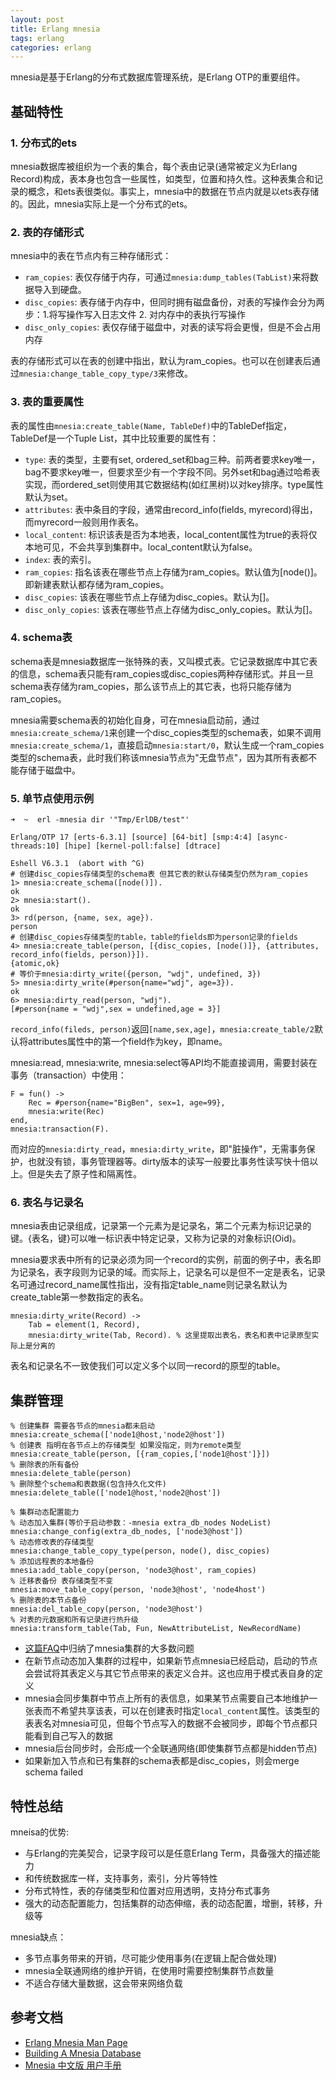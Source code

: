 ```yaml
---
layout: post
title: Erlang mnesia
tags: erlang
categories: erlang
---
```


mnesia是基于Erlang的分布式数据库管理系统，是Erlang OTP的重要组件。

## 基础特性

### 1. 分布式的ets

mnesia数据库被组织为一个表的集合，每个表由记录(通常被定义为Erlang Record)构成，表本身也包含一些属性，如类型，位置和持久性。这种表集合和记录的概念，和ets表很类似。事实上，mnesia中的数据在节点内就是以ets表存储的。因此，mnesia实际上是一个分布式的ets。

<!--more-->

### 2. 表的存储形式

mnesia中的表在节点内有三种存储形式：

* `ram_copies`: 表仅存储于内存，可通过`mnesia:dump_tables(TabList)`来将数据导入到硬盘。
* `disc_copies`: 表存储于内存中，但同时拥有磁盘备份，对表的写操作会分为两步：1.将写操作写入日志文件 2. 对内存中的表执行写操作
* `disc_only_copies`: 表仅存储于磁盘中，对表的读写将会更慢，但是不会占用内存

表的存储形式可以在表的创建中指出，默认为ram_copies。也可以在创建表后通过`mnesia:change_table_copy_type/3`来修改。

### 3. 表的重要属性

表的属性由`mnesia:create_table(Name, TableDef)`中的TableDef指定，TableDef是一个Tuple List，其中比较重要的属性有：

* `type`: 表的类型，主要有set, ordered\_set和bag三种。前两者要求key唯一，bag不要求key唯一，但要求至少有一个字段不同。另外set和bag通过哈希表实现，而ordered\_set则使用其它数据结构(如红黑树)以对key排序。type属性默认为set。
* `attributes`: 表中条目的字段，通常由record\_info(fields, myrecord)得出，而myrecord一般则用作表名。
* `local_content`: 标识该表是否为本地表，local\_content属性为true的表将仅本地可见，不会共享到集群中。local\_content默认为false。
* `index`: 表的索引。
* `ram_copies`: 指名该表在哪些节点上存储为ram\_copies。默认值为[node()]。即新建表默认都存储为ram\_copies。
* `disc_copies`: 该表在哪些节点上存储为disc\_copies。默认为[]。
* `disc_only_copies`: 该表在哪些节点上存储为disc\_only\_copies。默认为[]。

### 4. schema表

schema表是mnesia数据库一张特殊的表，又叫模式表。它记录数据库中其它表的信息，schema表只能有ram\_copies或disc\_copies两种存储形式。并且一旦schema表存储为ram\_copies，那么该节点上的其它表，也将只能存储为ram\_copies。

mnesia需要schema表的初始化自身，可在mnesia启动前，通过`mnesia:create_schema/1`来创建一个disc\_copies类型的schema表，如果不调用`mnesia:create_schema/1`，直接启动`mnesia:start/0`，默认生成一个ram\_copies类型的schema表，此时我们称该mnesia节点为"无盘节点"，因为其所有表都不能存储于磁盘中。
	
### 5. 单节点使用示例

	➜  ~  erl -mnesia dir '"Tmp/ErlDB/test"'

	Erlang/OTP 17 [erts-6.3.1] [source] [64-bit] [smp:4:4] [async-threads:10] [hipe] [kernel-poll:false] [dtrace]

	Eshell V6.3.1  (abort with ^G)
	# 创建disc_copies存储类型的schema表 但其它表的默认存储类型仍然为ram_copies
	1> mnesia:create_schema([node()]).
	ok
	2> mnesia:start().
	ok
	3> rd(person, {name, sex, age}).
	person
	# 创建disc_copies存储类型的table，table的fields即为person记录的fields
	4> mnesia:create_table(person, [{disc_copies, [node()]}, {attributes, record_info(fields, person)}]).
	{atomic,ok}
	# 等价于mnesia:dirty_write({person, "wdj", undefined, 3})
	5> mnesia:dirty_write(#person{name="wdj", age=3}).
	ok
	6> mnesia:dirty_read(person, "wdj").
	[#person{name = "wdj",sex = undefined,age = 3}]

`record_info(fileds, person)`返回`[name,sex,age]`，`mnesia:create_table/2`默认将attributes属性中的第一个field作为key，即name。

mnesia:read, mnesia:write, mnesia:select等API均不能直接调用，需要封装在事务（transaction）中使用：

	F = fun() ->  
    	Rec = #person{name="BigBen", sex=1, age=99},  
    	mnesia:write(Rec)  
	end,  
	mnesia:transaction(F). 

而对应的`mnesia:dirty_read`，`mnesia:dirty_write`，即"脏操作"，无需事务保护，也就没有锁，事务管理器等。dirty版本的读写一般要比事务性读写快十倍以上。但是失去了原子性和隔离性。

### 6. 表名与记录名

mnesia表由记录组成，记录第一个元素为是记录名，第二个元素为标识记录的键。{表名，键}可以唯一标识表中特定记录，又称为记录的对象标识(Oid)。

mnesia要求表中所有的记录必须为同一个record的实例，前面的例子中，表名即为记录名，表字段则为记录的域。而实际上，记录名可以是但不一定是表名，记录名可通过record_name属性指出，没有指定table\_name则记录名默认为create\_table第一参数指定的表名。

	mnesia:dirty_write(Record) ->
		Tab = element(1, Record), 
		mnesia:dirty_write(Tab, Record). % 这里提取出表名，表名和表中记录原型实际上是分离的

表名和记录名不一致使我们可以定义多个以同一record的原型的table。

## 集群管理
	
	% 创建集群 需要各节点的mnesia都未启动
	mnesia:create_schema(['node1@host,'node2@host'])
	% 创建表 指明在各节点上的存储类型 如果没指定，则为remote类型
	mnesia:create_table(person, [{ram_copies,['node1@host']}])
	% 删除表的所有备份
	mnesia:delete_table(person)
	% 删除整个schema和表数据(包含持久化文件)
	mnesia:delete_table(['node1@host,'node2@host'])
	
	% 集群动态配置能力
	% 动态加入集群(等价于启动参数：-mnesia extra_db_nodes NodeList)
	mnesia:change_config(extra_db_nodes, ['node3@host'])
	% 动态修改表的存储类型
	mnesia:change_table_copy_type(person, node(), disc_copies)
	% 添加远程表的本地备份
	mnesia:add_table_copy(person, 'node3@host', ram_copies)
	% 迁移表备份 表存储类型不变
	mnesia:move_table_copy(person, 'node3@host', 'node4host')
	% 删除表的本节点备份
	mnesia:del_table_copy(person, 'node3@host')
	% 对表的元数据和所有记录进行热升级
	mnesia:transform_table(Tab, Fun, NewAttributeList, NewRecordName)

- [这篇FAQ][4]中归纳了mnesia集群的大多数问题
- 在新节点动态加入集群的过程中，如果新节点mnesia已经启动，启动的节点会尝试将其表定义与其它节点带来的表定义合并。这也应用于模式表自身的定义
- mnesia会同步集群中节点上所有的表信息，如果某节点需要自己本地维护一张表而不希望共享该表，可以在创建表时指定`local_content`属性。该类型的表表名对mnesia可见，但每个节点写入的数据不会被同步，即每个节点都只能看到自己写入的数据
- mnesia后台同步时，会形成一个全联通网络(即使集群节点都是hidden节点)
- 如果新加入节点和已有集群的schema表都是disc\_copies，则会merge schema failed

## 特性总结

mneisa的优势:

- 与Erlang的完美契合，记录字段可以是任意Erlang Term，具备强大的描述能力
- 和传统数据库一样，支持事务，索引，分片等特性
- 分布式特性，表的存储类型和位置对应用透明，支持分布式事务
- 强大的动态配置能力，包括集群的动态伸缩，表的动态配置，增删，转移，升级等

mnesia缺点：

- 多节点事务带来的开销，尽可能少使用事务(在逻辑上配合做处理)
- mnesia全联通网络的维护开销，在使用时需要控制集群节点数量
- 不适合存储大量数据，这会带来网络负载

## 参考文档

* [Erlang Mnesia Man Page][1]
* [Building A Mnesia Database][2]
* [Mnesia 中文版 用户手册][3]

[1]: http://www.erlang.org/doc/man/mnesia.html "erlang mnesia"
[2]: http://www.erlang.org/doc/apps/mnesia/Mnesia_chap3.html "building a mnesia database"
[3]: http://www.hitb.com.cn/c/document_library/get_file?p_l_id=10190&folderId=11012&name=DLFE-1103.pdf "mnesia用户手册"
[4]: http://veniceweb.googlecode.com/svn/trunk/public/daily_tech_doc/erlang_faq_20091125.txt
